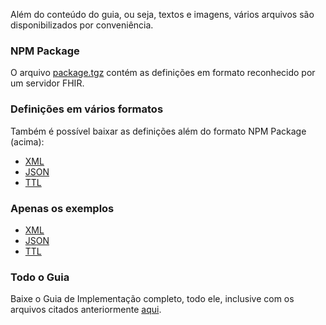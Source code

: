 Além do conteúdo do guia, ou seja, textos
e imagens, vários arquivos
são disponibilizados por conveniência.

### NPM Package

O arquivo [package.tgz](package.tgz) contém as definições em
formato reconhecido por um servidor FHIR.

### Definições em vários formatos

Também é possível baixar as definições além do formato NPM Package (acima):

- [XML](definitions.xml.zip)
- [JSON](definitions.json.zip)
- [TTL](definitions.ttl.zip)

### Apenas os exemplos

- [XML](examples.xml.zip)
- [JSON](examples.json.zip)
- [TTL](examples.ttl.zip)

### Todo o Guia

Baixe o Guia de Implementação completo, todo ele, inclusive com os
arquivos citados anteriormente [aqui](full-ig.zip).
